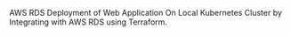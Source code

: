 AWS RDS
Deployment of Web Application On Local Kubernetes Cluster by Integrating with AWS RDS using Terraform.
